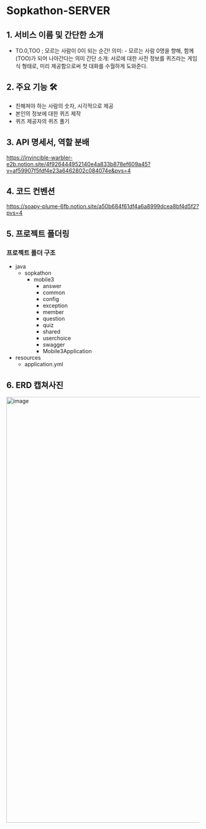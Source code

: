 # Sopkathon-SERVER

## 1. 서비스 이름 및 간단한 소개
- TO.0,TOO ; 모르는 사람이 0이 되는 순간!
의미: - 모르는 사람 0명을 향해, 함께(TOO)가 되어 나아간다는 의미
간단 소개: 서로에 대한 사전 정보를 퀴즈라는 게임식 형태로, 미리 제공함으로써 첫 대화를 수월하게 도와준다.

## 2. 주요 기능 🛠️
- 친해져야 하는 사람의 숫자, 시각적으로 제공
- 본인의 정보에 대한 퀴즈 제작
- 퀴즈 제공자의 퀴즈 풀기
## 3. API 명세서, 역할 분배
https://invincible-warbler-e2b.notion.site/4f926444952140e4a833b878ef609a45?v=af59907f5fdf4e23a6462802c084074e&pvs=4
## 4. 코드 컨벤션
https://soapy-plume-6fb.notion.site/a50b684f61df4a6a8999dcea8bf4d5f2?pvs=4

## 5. 프로젝트 폴더링
### 프로젝트 폴더 구조
- java
  - sopkathon
    - mobile3
      - answer
      - common
      - config
      - exception
      - member
      - question
      - quiz
      - shared
      - userchoice
      - swagger
      - Mobile3Application
- resources
  - application.yml

## 6. ERD 캡쳐사진
<img width="1111" alt="image" src="https://github.com/SOPKATHON-iOS-TEAM3/Sopkathon-SERVER/assets/125895298/6aa14316-09aa-41bb-91ad-342b8144f5bc">
